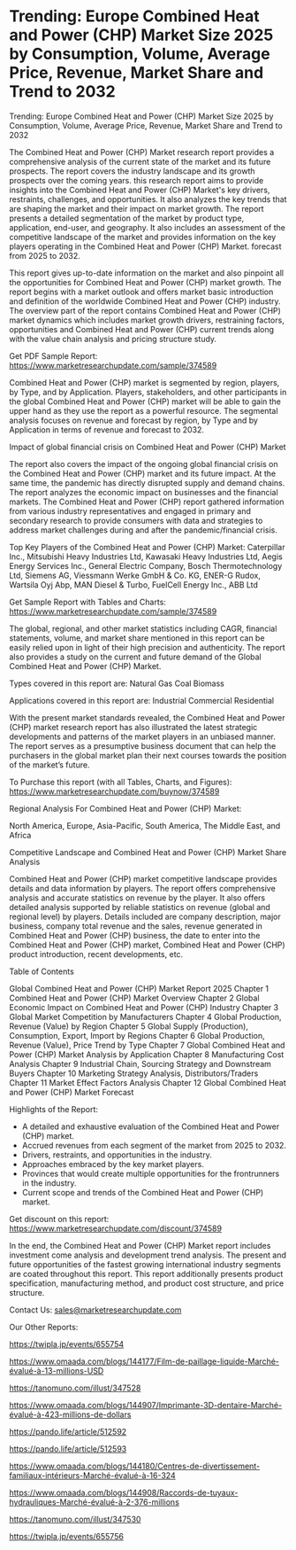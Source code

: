 # Trending: Europe Combined Heat and Power (CHP) Market Size 2025 by Consumption, Volume, Average Price, Revenue, Market Share and Trend to 2032
Trending: Europe Combined Heat and Power (CHP) Market Size 2025 by Consumption, Volume, Average Price, Revenue, Market Share and Trend to 2032

The Combined Heat and Power (CHP) Market research report provides a comprehensive analysis of the current state of the market and its future prospects. The report covers the industry landscape and its growth prospects over the coming years. this research report aims to provide insights into the Combined Heat and Power (CHP) Market's key drivers, restraints, challenges, and opportunities. It also analyzes the key trends that are shaping the market and their impact on market growth. The report presents a detailed segmentation of the market by product type, application, end-user, and geography. It also includes an assessment of the competitive landscape of the market and provides information on the key players operating in the Combined Heat and Power (CHP) Market. forecast from 2025 to 2032.

This report gives up-to-date information on the market and also pinpoint all the opportunities for Combined Heat and Power (CHP) market growth. The report begins with a market outlook and offers market basic introduction and definition of the worldwide Combined Heat and Power (CHP) industry. The overview part of the report contains Combined Heat and Power (CHP) market dynamics which includes market growth drivers, restraining factors, opportunities and Combined Heat and Power (CHP) current trends along with the value chain analysis and pricing structure study.

Get PDF Sample Report: https://www.marketresearchupdate.com/sample/374589

Combined Heat and Power (CHP) market is segmented by region, players, by Type, and by Application. Players, stakeholders, and other participants in the global Combined Heat and Power (CHP) market will be able to gain the upper hand as they use the report as a powerful resource. The segmental analysis focuses on revenue and forecast by region, by Type and by Application in terms of revenue and forecast to 2032.

Impact of global financial crisis on Combined Heat and Power (CHP) Market

The report also covers the impact of the ongoing global financial crisis on the Combined Heat and Power (CHP) market and its future impact. At the same time, the pandemic has directly disrupted supply and demand chains. The report analyzes the economic impact on businesses and the financial markets. The Combined Heat and Power (CHP) report gathered information from various industry representatives and engaged in primary and secondary research to provide consumers with data and strategies to address market challenges during and after the pandemic/financial crisis.

Top Key Players of the Combined Heat and Power (CHP) Market:
Caterpillar Inc., Mitsubishi Heavy Industries Ltd, Kawasaki Heavy Industries Ltd, Aegis Energy Services Inc., General Electric Company, Bosch Thermotechnology Ltd, Siemens AG, Viessmann Werke GmbH & Co. KG, ENER-G Rudox, Wartsila Oyj Abp, MAN Diesel & Turbo, FuelCell Energy Inc., ABB Ltd


Get Sample Report with Tables and Charts: https://www.marketresearchupdate.com/sample/374589

The global, regional, and other market statistics including CAGR, financial statements, volume, and market share mentioned in this report can be easily relied upon in light of their high precision and authenticity. The report also provides a study on the current and future demand of the Global Combined Heat and Power (CHP) Market.

Types covered in this report are:
Natural Gas
Coal
Biomass


Applications covered in this report are:
Industrial
Commercial
Residential


With the present market standards revealed, the Combined Heat and Power (CHP) market research report has also illustrated the latest strategic developments and patterns of the market players in an unbiased manner. The report serves as a presumptive business document that can help the purchasers in the global market plan their next courses towards the position of the market’s future.

To Purchase this report (with all Tables, Charts, and Figures): https://www.marketresearchupdate.com/buynow/374589

Regional Analysis For Combined Heat and Power (CHP) Market:

North America, Europe, Asia-Pacific, South America, The Middle East, and Africa

Competitive Landscape and Combined Heat and Power (CHP) Market Share Analysis

Combined Heat and Power (CHP) market competitive landscape provides details and data information by players. The report offers comprehensive analysis and accurate statistics on revenue by the player. It also offers detailed analysis supported by reliable statistics on revenue (global and regional level) by players. Details included are company description, major business, company total revenue and the sales, revenue generated in Combined Heat and Power (CHP) business, the date to enter into the Combined Heat and Power (CHP) market, Combined Heat and Power (CHP) product introduction, recent developments, etc.

Table of Contents

Global Combined Heat and Power (CHP) Market Report 2025
Chapter 1 Combined Heat and Power (CHP) Market Overview
Chapter 2 Global Economic Impact on Combined Heat and Power (CHP) Industry
Chapter 3 Global Market Competition by Manufacturers
Chapter 4 Global Production, Revenue (Value) by Region
Chapter 5 Global Supply (Production), Consumption, Export, Import by Regions
Chapter 6 Global Production, Revenue (Value), Price Trend by Type
Chapter 7 Global Combined Heat and Power (CHP) Market Analysis by Application
Chapter 8 Manufacturing Cost Analysis
Chapter 9 Industrial Chain, Sourcing Strategy and Downstream Buyers
Chapter 10 Marketing Strategy Analysis, Distributors/Traders
Chapter 11 Market Effect Factors Analysis
Chapter 12 Global Combined Heat and Power (CHP) Market Forecast

Highlights of the Report:

- A detailed and exhaustive evaluation of the Combined Heat and Power (CHP) market.
- Accrued revenues from each segment of the market from 2025 to 2032.
- Drivers, restraints, and opportunities in the industry.
- Approaches embraced by the key market players.
- Provinces that would create multiple opportunities for the frontrunners in the industry.
- Current scope and trends of the Combined Heat and Power (CHP) market.

Get discount on this report: https://www.marketresearchupdate.com/discount/374589

In the end, the Combined Heat and Power (CHP) Market report includes investment come analysis and development trend analysis. The present and future opportunities of the fastest growing international industry segments are coated throughout this report. This report additionally presents product specification, manufacturing method, and product cost structure, and price structure.

Contact Us:
sales@marketresearchupdate.com

Our Other Reports:

https://twipla.jp/events/655754

https://www.omaada.com/blogs/144177/Film-de-paillage-liquide-Marché-évalué-à-13-millions-USD

https://tanomuno.com/illust/347528

https://www.omaada.com/blogs/144907/Imprimante-3D-dentaire-Marché-évalué-à-423-millions-de-dollars

https://pando.life/article/512592

https://pando.life/article/512593

https://www.omaada.com/blogs/144180/Centres-de-divertissement-familiaux-intérieurs-Marché-évalué-à-16-324

https://www.omaada.com/blogs/144908/Raccords-de-tuyaux-hydrauliques-Marché-évalué-à-2-376-millions

https://tanomuno.com/illust/347530

https://twipla.jp/events/655756
